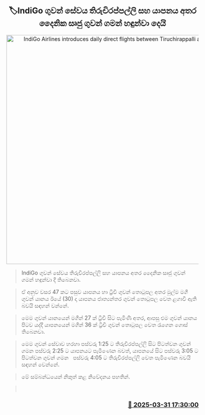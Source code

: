 <p align='center'><b><h2 align='center' title='IndiGo Airlines introduces daily direct flights between Tiruchirappalli and Jaffna'>🏷IndiGo ගුවන් සේවය තිරුචිරප්පල්ලි සහ යාපනය අතර දෛනික සෘජු ගුවන් ගමන් හඳුන්වා දෙයි</h2></b></p>
<p align='center'><img src='https://helakuru.sgp1.cdn.digitaloceanspaces.com/esana/images/lib/thirupathi-90.jpg' width='600' alt='IndiGo Airlines introduces daily direct flights between Tiruchirappalli and Jaffna'></p>

> IndiGo ගුවන් සේවය තිරුචිරප්පල්ලි සහ යාපනය අතර දෛනික සෘජු ගුවන් ගමන් හඳුන්වා දී තිබෙනවා.

> ඒ අනුව වසර 47 කට පසුව යාපනය හා ට්‍රිචී ගුවන් තොටුපල අතර මුල්ම මගී ගුවන් යානය ඊයේ (30) දා යාපනය ජාත්‍යන්තර ගුවන් තොටුපල වෙත ළගාවී ඇති බවයි සඳහන් වන්නේ.

> මෙම ගුවන් යානයෙන් මගීන් 27 ක් ට්‍රිචී සිට පැමිණි අතර, ආපසු එම ගුවන් යානය පිටව යද්දී යාපනයෙන් මගීන් 36 ක් ට්‍රිචී ගුවන් තොටුපල වෙත රැගෙන‍ ගොස් තිබෙනවා.

> මෙම ගුවන් සේවාව හරහා පස්වරු 1:25 ට තිරුචිරප්පල්ලි සිට පිටත්වන ගුවන් ගමන පස්වරු 2:25 ට යාපනයට පැමිණෙන බවත්, යාපනයේ සිට පස්වරු 3:05 ට පිටත්වන ගුවන් ගමන   පස්වරු 4:05 ට තිරුචිරප්පල්ලි වෙත පැමිණෙන බවයි සඳහන් වෙන්නේ.

> ‍මේ සම්බන්ධයෙන් නිකුත් කළ නිවේදනය පහතින්. 

>  



<h3 align='right'><a href='https://www.helakuru.lk/esana/p/108823/'>📅 2025-03-31 17:30:00</a></h3>
